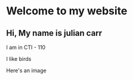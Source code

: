 <h1> Welcome to my website </h1>
<h2> Hi, My name is julian carr </h2>
I am in CTI - 110
<p> I like birds </p>

<p>Here's an image</p>


